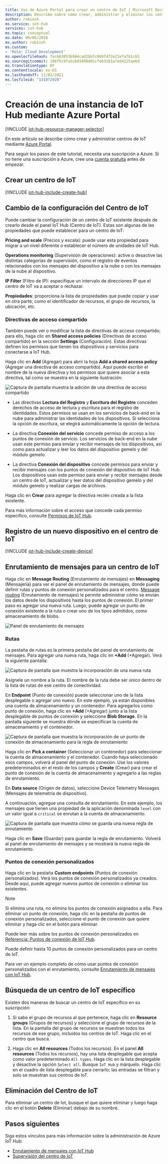 ```yaml
---
title: Uso de Azure Portal para crear un centro de IoT | Microsoft Docs
description: Describe sobre cómo crear, administrar y eliminar los centros de IoT Hub de Azure a través de Azure Portal. Incluye información sobre los niveles de precios, el escalado, la seguridad y la configuración de la mensajería.
author: robinsh
ms.service: iot-hub
services: iot-hub
ms.topic: conceptual
ms.date: 09/06/2018
ms.author: robinsh
ms.custom:
- 'Role: Cloud Development'
ms.openlocfilehash: fac663053b964cad2bbfc069fdf2e21efa761c61
ms.sourcegitcommit: 106f5c9fa5c6d3498dd1cfe63181a7ed4125ae6d
ms.translationtype: HT
ms.contentlocale: es-ES
ms.lasthandoff: 11/02/2021
ms.locfileid: "131072928"
---
```

# <a name="create-an-iot-hub-using-the-azure-portal"></a>Creación de una instancia de IoT Hub mediante Azure Portal

[!INCLUDE [iot-hub-resource-manager-selector](../../includes/iot-hub-resource-manager-selector.md)]

En este artículo se describe cómo crear y administrar centros de IoT mediante [Azure Portal](https://portal.azure.com).

Para seguir los pasos de este tutorial, necesita una suscripción a Azure. Si no tiene una suscripción a Azure, cree una [cuenta gratuita](https://azure.microsoft.com/free/?WT.mc_id=A261C142F) antes de empezar.

## <a name="create-an-iot-hub"></a>Crear un centro de IoT

[!INCLUDE [iot-hub-include-create-hub](../../includes/iot-hub-include-create-hub.md)]

## <a name="change-the-settings-of-the-iot-hub"></a>Cambio de la configuración del Centro de IoT

Puede cambiar la configuración de un centro de IoT existente después de crearlo desde el panel IoT Hub (Centro de IoT). Estas son algunas de las propiedades que puede establecer para un centro de IoT:

**Pricing and scale** (Precios y escala): puede usar esta propiedad para migrar a un nivel diferente o establecer el número de unidades de IoT Hub. 

**Operations monitoring** (Supervisión de operaciones): active o desactive las distintas categorías de supervisión, como el registro de eventos relacionados con los mensajes del dispositivo a la nube o con los mensajes de la nube al dispositivo.

**IP Filter** (Filtro de IP): especifique un intervalo de direcciones IP que el centro de IoT va a aceptar o rechazar.

**Propiedades**: proporciona la lista de propiedades que puede copiar y usar en otra parte, como el identificador de recursos, el grupo de recursos, la ubicación, etc.

### <a name="shared-access-policies"></a>Directivas de acceso compartido

También puede ver o modificar la lista de directivas de acceso compartido; para ello, haga clic en **Shared access policies** (Directivas de acceso compartido) en la sección **Settings** (Configuración). Estas directivas definen los permisos que tienen los dispositivos y servicios para conectarse a IoT Hub. 

Haga clic en **Add** (Agregar) para abrir la hoja **Add a shared access policy** (Agregar una directiva de acceso compartido).  Aquí puede escribir el nombre de la nueva directiva y los permisos que quiere asociar a esta directiva, tal como se muestra en la siguiente ilustración:

![Captura de pantalla muestra la adición de una directiva de acceso compartido](./media/iot-hub-create-through-portal/iot-hub-add-shared-access-policy.png)

* Las directivas **Lectura del Registro** y **Escritura del Registro** conceden derechos de acceso de lectura y escritura para el registro de identidades. Estos permisos se usan en los servicios de back-end en la nube para administrar las identidades de los dispositivos. Si selecciona la opción de escritura, se elegirá automáticamente la opción de lectura.

* La directiva **Conexión del servicio** concede permiso de acceso a los puntos de conexión de servicio. Los servicios de back-end en la nube usan este permiso para enviar y recibir mensajes de los dispositivos, así como para actualizar y leer los datos del dispositivo gemelo y del módulo gemelo.

* La directiva **Conexión del dispositivo** concede permisos para enviar y recibir mensajes con los puntos de conexión del dispositivo de IoT Hub. Los dispositivos usan este permiso para enviar y recibir mensajes desde un centro de IoT, actualizar y leer datos del dispositivo gemelo y del módulo gemelo y realizar cargas de archivos.

Haga clic en **Crear** para agregar la directiva recién creada a la lista existente.

Para más información sobre el acceso que concede cada permiso específico, consulte [Permisos de IoT Hub](./iot-hub-dev-guide-sas.md#access-control-and-permissions).

## <a name="register-a-new-device-in-the-iot-hub"></a>Registro de un nuevo dispositivo en el centro de IoT

[!INCLUDE [iot-hub-include-create-device](../../includes/iot-hub-include-create-device.md)]

## <a name="message-routing-for-an-iot-hub"></a>Enrutamiento de mensajes para un centro de IoT

Haga clic en **Message Routing** (Enrutamiento de mensajes) en **Messaging** (Mensajería) para ver el panel de enrutamiento de mensajes, donde puede definir rutas y puntos de conexión personalizados para el centro. [Message routing](iot-hub-devguide-messages-d2c.md) (Enrutamiento de mensajes) le permite administrar cómo se envían los datos desde los dispositivos hasta los puntos de conexión. El primer paso es agregar una nueva ruta. Luego, puede agregar un punto de conexión existente a la ruta o crear uno de los tipos admitidos, como almacenamiento de blobs. 

![Panel de enrutamiento de mensajes](./media/iot-hub-create-through-portal/iot-hub-message-routing.png)

### <a name="routes"></a>Rutas

La pestaña de rutas es la primera pestaña del panel de enrutamiento de mensajes. Para agregar una nueva ruta, haga clic en **+Add** (+Agregar). Verá la siguiente pantalla: 

![Captura de pantalla que muestra la incorporación de una nueva ruta](./media/iot-hub-create-through-portal/iot-hub-add-route-storage-endpoint.png)

Asígnele un nombre a la ruta. El nombre de la ruta debe ser único dentro de la lista de rutas de ese centro de conectividad. 

En **Endpoint** (Punto de conexión) puede seleccionar uno de la lista desplegable o agregar uno nuevo. En este ejemplo, ya están disponibles una cuenta de almacenamiento y un contenedor. Para agregarlos como punto de conexión, haga clic en **+Add** (+Agregar) junto a la lista desplegable de puntos de conexión y seleccione **Blob Storage**. En la pantalla siguiente se muestra dónde se especifican la cuenta de almacenamiento y el contenedor.

![Captura de pantalla que muestra la incorporación de un punto de conexión de almacenamiento para la regla de enrutamiento](./media/iot-hub-create-through-portal/iot-hub-routing-add-storage-endpoint.png)

Haga clic en **Pick a container** (Seleccionar un contenedor) para seleccionar la cuenta de almacenamiento y el contenedor. Cuando haya seleccionado esos campos, volverá al panel del punto de conexión. Use los valores predeterminados en el resto de los campos y **Create** (Crear) para crear el punto de conexión de la cuenta de almacenamiento y agregarlo a las reglas de enrutamiento.

En **Data source** (Origen de datos), seleccione Device Telemetry Messages (Mensajes de telemetría de dispositivo). 

A continuación, agregue una consulta de enrutamiento. En este ejemplo, los mensajes que tienen una propiedad de la aplicación denominada `level` con un valor igual a `critical` se enrutan a la cuenta de almacenamiento.

![Captura de pantalla que muestra cómo se guarda una nueva regla de enrutamiento](./media/iot-hub-create-through-portal/iot-hub-add-route.png)

Haga clic en **Save** (Guardar) para guardar la regla de enrutamiento. Volverá al panel de enrutamiento de mensajes y se mostrará la nueva regla de enrutamiento.

### <a name="custom-endpoints"></a>Puntos de conexión personalizados

Haga clic en la pestaña **Custom endpoints** (Puntos de conexión personalizados). Verá los puntos de conexión personalizados ya creados. Desde aquí, puede agregar nuevos puntos de conexión o eliminar los existentes. 

> [!NOTE]
> Si elimina una ruta, no elimina los puntos de conexión asignados a ella. Para eliminar un punto de conexión, haga clic en la pestaña de puntos de conexión personalizados, seleccione el punto de conexión que quiere eliminar y haga clic en el botón para eliminar.
>

Puede leer más sobre los puntos de conexión personalizados en [Referencia: Puntos de conexión de IoT Hub](iot-hub-devguide-endpoints.md).

Puede definir hasta 10 puntos de conexión personalizados para un centro de IoT. 

Para ver un ejemplo completo de cómo usar puntos de conexión personalizados con el enrutamiento, consulte [Enrutamiento de mensajes con IoT Hub](tutorial-routing.md).

## <a name="find-a-specific-iot-hub"></a>Búsqueda de un centro de IoT específico

Existen dos maneras de buscar un centro de IoT específico en su suscripción:

1. Si sabe el grupo de recursos al que pertenece, haga clic en **Resource groups** (Grupos de recursos) y seleccione el grupo de recursos de la lista. En la pantalla del grupo de recursos se muestran todos los recursos de ese grupo, incluidos los centros de IoT. Haga clic en el centro que busca.

2. Haga clic en **All resources** (Todos los recursos). En el panel **All resources** (Todos los recursos), hay una lista desplegable que acepta como valor predeterminado `All types`. Haga clic en la lista desplegable y desactive la opción `Select all`. Busque `IoT Hub` y márquelo. Haga clic en el cuadro de lista desplegable para cerrarlo; las entradas se filtran y solo se muestran sus centros de IoT.

## <a name="delete-the-iot-hub"></a>Eliminación del Centro de IoT

Para eliminar un centro de Iot, busque el que quiere eliminar y luego haga clic en el botón **Delete** (Eliminar) debajo de su nombre.

## <a name="next-steps"></a>Pasos siguientes

Siga estos vínculos para más información sobre la administración de Azure IoT Hub:

* [Enrutamiento de mensajes con IoT Hub](tutorial-routing.md)
* [Supervisión del centro de IoT](monitor-iot-hub.md)

